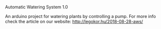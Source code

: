 
Automatic Watering System 1.0

An arduino project for watering plants by controlling a pump. 
For more info check the article on our website:
http://legokor.hu/2018-08-28-aws/

